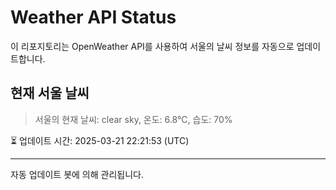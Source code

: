 
# Weather API Status

이 리포지토리는 OpenWeather API를 사용하여 서울의 날씨 정보를 자동으로 업데이트합니다.

## 현재 서울 날씨
> 서울의 현재 날씨: clear sky, 온도: 6.8°C, 습도: 70%

⏳ 업데이트 시간: 2025-03-21 22:21:53 (UTC)

---
자동 업데이트 봇에 의해 관리됩니다.
